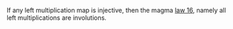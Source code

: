 If any left multiplication map is injective, then the magma  [law 16](https://teorth.github.io/equational_theories/implications/?16), namely all left multiplications are involutions.

